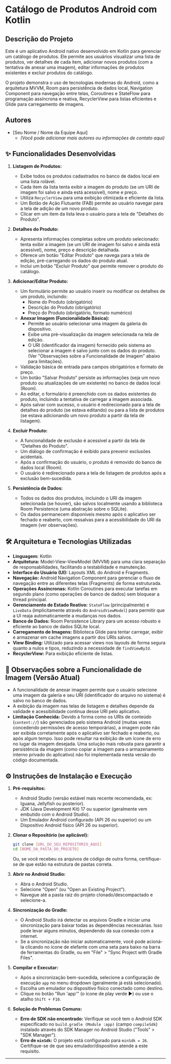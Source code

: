 # Catálogo de Produtos Android com Kotlin

## Descrição do Projeto

Este é um aplicativo Android nativo desenvolvido em Kotlin para gerenciar um catálogo de produtos. Ele permite aos usuários visualizar uma lista de produtos, ver detalhes de cada item, adicionar novos produtos (com a tentativa de anexar uma imagem), editar informações de produtos existentes e excluir produtos do catálogo.

O projeto demonstra o uso de tecnologias modernas do Android, como a arquitetura MVVM, Room para persistência de dados local, Navigation Component para navegação entre telas, Coroutines e StateFlow para programação assíncrona e reativa, RecyclerView para listas eficientes e Glide para carregamento de imagens.

## Autores

* [Seu Nome / Nome da Equipe Aqui]
    * *(Você pode adicionar mais autores ou informações de contato aqui)*

## ✨ Funcionalidades Desenvolvidas

1.  **Listagem de Produtos:**
    * Exibe todos os produtos cadastrados no banco de dados local em uma lista rolável.
    * Cada item da lista tenta exibir a imagem do produto (se um URI de imagem foi salvo e ainda está acessível), nome e preço.
    * Utiliza `RecyclerView` para uma exibição otimizada e eficiente da lista.
    * Um Botão de Ação Flutuante (FAB) permite ao usuário navegar para a tela de adição de um novo produto.
    * Clicar em um item da lista leva o usuário para a tela de "Detalhes do Produto".

2.  **Detalhes do Produto:**
    * Apresenta informações completas sobre um produto selecionado: tenta exibir a imagem (se um URI de imagem foi salvo e ainda está acessível), nome, preço e descrição detalhada.
    * Oferece um botão "Editar Produto" que navega para a tela de edição, pré-carregando os dados do produto atual.
    * Inclui um botão "Excluir Produto" que permite remover o produto do catálogo.

3.  **Adicionar/Editar Produto:**
    * Um formulário permite ao usuário inserir ou modificar os detalhes de um produto, incluindo:
        * Nome do Produto (obrigatório)
        * Descrição do Produto (obrigatório)
        * Preço do Produto (obrigatório, formato numérico)
    * **Anexar Imagem (Funcionalidade Básica):**
        * Permite ao usuário selecionar uma imagem da galeria do dispositivo.
        * Exibe uma pré-visualização da imagem selecionada na tela de edição.
        * O URI (identificador da imagem) fornecido pelo sistema ao selecionar a imagem é salvo junto com os dados do produto. (Ver "Observações sobre a Funcionalidade de Imagem" abaixo para limitações).
    * Validação básica de entrada para campos obrigatórios e formato de preço.
    * Um botão "Salvar Produto" persiste as informações (seja um novo produto ou atualizações de um existente) no banco de dados local (Room).
    * Ao editar, o formulário é preenchido com os dados existentes do produto, incluindo a tentativa de carregar a imagem associada.
    * Após salvar com sucesso, o usuário é redirecionado para a tela de detalhes do produto (se estava editando) ou para a lista de produtos (se estava adicionando um novo produto a partir da tela de listagem).

4.  **Excluir Produto:**
    * A funcionalidade de exclusão é acessível a partir da tela de "Detalhes do Produto".
    * Um diálogo de confirmação é exibido para prevenir exclusões acidentais.
    * Após a confirmação do usuário, o produto é removido do banco de dados local (Room).
    * O usuário é redirecionado para a tela de listagem de produtos após a exclusão bem-sucedida.

5.  **Persistência de Dados:**
    * Todos os dados dos produtos, incluindo o URI da imagem selecionada (se houver), são salvos localmente usando a biblioteca Room Persistence (uma abstração sobre o SQLite).
    * Os dados permanecem disponíveis mesmo após o aplicativo ser fechado e reaberto, com ressalvas para a acessibilidade do URI da imagem (ver observações).

## 🛠️ Arquitetura e Tecnologias Utilizadas

* **Linguagem:** Kotlin
* **Arquitetura:** Model-View-ViewModel (MVVM) para uma clara separação de responsabilidades, facilitando a testabilidade e manutenção.
* **Interface do Usuário (UI):** Layouts XML do Android e Fragments.
* **Navegação:** Android Navigation Component para gerenciar o fluxo de navegação entre as diferentes telas (Fragments) de forma estruturada.
* **Operações Assíncronas:** Kotlin Coroutines para executar tarefas em segundo plano (como operações de banco de dados) sem bloquear a thread principal.
* **Gerenciamento de Estado Reativo:** `StateFlow` (principalmente) e `LiveData` (implicitamente através do `AndroidViewModel`) para permitir que a UI reaja automaticamente a mudanças nos dados.
* **Banco de Dados:** Room Persistence Library para um acesso robusto e eficiente ao banco de dados SQLite local.
* **Carregamento de Imagens:** Biblioteca Glide para tentar carregar, exibir e armazenar em cache imagens a partir dos URIs salvos.
* **View Binding:** Utilizado para acessar views nos layouts de forma segura quanto a nulos e tipos, reduzindo a necessidade de `findViewById`.
* **RecyclerView:** Para exibição eficiente de listas.

## 📝 Observações sobre a Funcionalidade de Imagem (Versão Atual)

* A funcionalidade de anexar imagem permite que o usuário selecione uma imagem da galeria e seu URI (identificador do arquivo no sistema) é salvo no banco de dados.
* A exibição da imagem nas telas de listagem e detalhes depende da validade e acessibilidade contínua desse URI pelo aplicativo.
* **Limitação Conhecida:** Devido à forma como os URIs de conteúdo (`content://`) são gerenciados pelo sistema Android (muitas vezes concedendo permissões de acesso temporárias), a imagem pode não ser exibida corretamente após o aplicativo ser fechado e reaberto, ou após algum tempo. Isso pode resultar na exibição de um ícone de erro no lugar da imagem desejada. Uma solução mais robusta para garantir a persistência da imagem (como copiar a imagem para o armazenamento interno privado do aplicativo) não foi implementada nesta versão do código documentada.

## ⚙️ Instruções de Instalação e Execução

1.  **Pré-requisitos:**
    * Android Studio (versão estável mais recente recomendada, ex: Iguana, Jellyfish ou posterior).
    * JDK (Java Development Kit) 17 ou superior (geralmente vem embutido com o Android Studio).
    * Um Emulador Android configurado (API 26 ou superior) ou um Dispositivo Android físico (API 26 ou superior).

2.  **Clonar o Repositório (se aplicável):**
    ```bash
    git clone [URL_DO_SEU_REPOSITORIO_AQUI]
    cd [NOME_DA_PASTA_DO_PROJETO]
    ```
    Ou, se você recebeu os arquivos de código de outra forma, certifique-se de que estão na estrutura de pastas correta.

3.  **Abrir no Android Studio:**
    * Abra o Android Studio.
    * Selecione "Open" (ou "Open an Existing Project").
    * Navegue até a pasta raiz do projeto clonado/descompactado e selecione-a.

4.  **Sincronização do Gradle:**
    * O Android Studio irá detectar os arquivos Gradle e iniciar uma sincronização para baixar todas as dependências necessárias. Isso pode levar alguns minutos, dependendo da sua conexão com a internet.
    * Se a sincronização não iniciar automaticamente, você pode acioná-la clicando no ícone de elefante com uma seta para baixo na barra de ferramentas do Gradle, ou em "File" > "Sync Project with Gradle Files".

5.  **Compilar e Executar:**
    * Após a sincronização bem-sucedida, selecione a configuração de execução `app` no menu dropdown (geralmente já está selecionado).
    * Escolha um emulador ou dispositivo físico conectado como destino.
    * Clique no botão "Run 'app'" (o ícone de play verde ▶️) ou use o atalho `Shift + F10`.

6.  **Solução de Problemas Comuns:**
    * **Erro de SDK não encontrado:** Verifique se você tem o Android SDK especificado no `build.gradle (Module :app)` (campo `compileSdk`) instalado através do SDK Manager no Android Studio ("Tools" > "SDK Manager").
    * **Erro de `minSdk`:** O projeto está configurado para `minSdk = 26`. Certifique-se de que seu emulador/dispositivo atende a este requisito.

---
